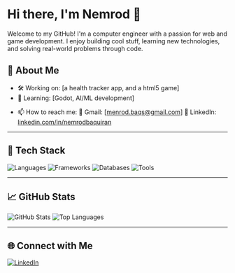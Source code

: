 # Hi there, I'm Nemrod 👋

Welcome to my GitHub! I'm a computer engineer with a passion for web and game development. I enjoy building cool stuff, learning new technologies, and solving real-world problems through code.

## 🚀 About Me

<!-- - 🎓 I'm currently [studying / working as a ...] -->
- 🛠️ Working on: [a health tracker app, and a html5 game]
- 🌱 Learning: [Godot, AI/ML development]
<!-- - 💬 Ask me about: [skills you're confident in] -->
- 📫 How to reach me:
  📧 Gmail: [menrod.baqs@gmail.com]
  🔗 LinkedIn: [linkedin.com/in/nemrodbaquiran](https://linkedin.com/in/nemrodbaquiran)
<!-- - 🧠 Fun fact: [fun or interesting personal tidbit] -->

---

## 🧰 Tech Stack

![Languages](https://skillicons.dev/icons?i=js,ts,python,java,c#,bash)
![Frameworks](https://skillicons.dev/icons?i=react,nextjs,nodejs,django,vuejs,quasar,springboot)
![Databases](https://skillicons.dev/icons?i=mysql,postgres,mongodb)
![Tools](https://skillicons.dev/icons?i=git,github,linux,vscode,docker)

---

## 📈 GitHub Stats

![GitHub Stats](https://github-readme-stats.vercel.app/api?username=menrod&show_icons=true&theme=tokyonight)
![Top Languages](https://github-readme-stats.vercel.app/api/top-langs/?username=menrod&layout=compact&theme=tokyonight)
<!--
---

## 📝 Latest Blog Posts
<!-- BLOG-POST-LIST:START -->
<!-- Replace this section with your blog post feed using GitHub Actions or a manual list -->
<!-- - [How I Built My Portfolio with React and Tailwind](#)
- [10 Tips to Improve Your Git Workflow](#)
<!-- BLOG-POST-LIST:END -->

---

## 🌐 Connect with Me

[![LinkedIn](https://img.shields.io/badge/-LinkedIn-blue?style=flat-square&logo=linkedin&logoColor=white&link=https://linkedin.com/in/nemrodbaquiran)](https://linkedin.com/in/nemrodbaquiran)
<!-- [![Twitter](https://img.shields.io/badge/-Twitter-1DA1F2?style=flat-square&logo=twitter&logoColor=white&link=https://twitter.com/yourusername)](https://twitter.com/nemrodbaquiran)
[![Portfolio](https://img.shields.io/badge/-Portfolio-black?style=flat-square&logo=github&link=https://yourportfolio.com)](https://yourportfolio.com) -->

